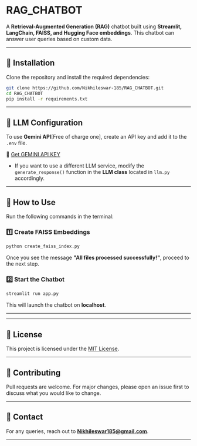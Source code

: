 # RAG\_CHATBOT

A **Retrieval-Augmented Generation (RAG)** chatbot built using **Streamlit, LangChain, FAISS, and Hugging Face embeddings**. This chatbot can answer user queries based on custom data.

---

## 🚀 Installation

Clone the repository and install the required dependencies:

```bash
git clone https://github.com/Nikhileswar-185/RAG_CHATBOT.git
cd RAG_CHATBOT
pip install -r requirements.txt
```

---

## 🔑 LLM Configuration

To use **Gemini API**[Free of charge one], create an API key and add it to the `.env` file.

🔗 [Get GEMINI API KEY](https://www.google.com)

- If you want to use a different LLM service, modify the `generate_response()` function in the **LLM class** located in `llm.py` accordingly.

---

## 📖 How to Use

Run the following commands in the terminal:

### **1️⃣ Create FAISS Embeddings**

```bash
python create_faiss_index.py
```

Once you see the message **"All files processed successfully!"**, proceed to the next step.

### **2️⃣ Start the Chatbot**

```bash
streamlit run app.py
```

This will launch the chatbot on **localhost**.

---

---

## 📜 License

This project is licensed under the [MIT License](LICENSE).

---

## 🤝 Contributing

Pull requests are welcome. For major changes, please open an issue first to discuss what you would like to change.

---

## 📧 Contact

For any queries, reach out to [**Nikhileswar185@gmail.com**](mailto\:your-email@example.com).

---

